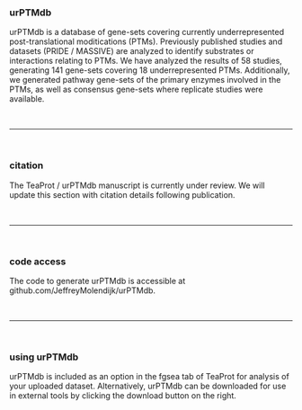 ### __urPTMdb__
<p>urPTMdb is a database of gene-sets covering currently underrepresented post-translational moditications (PTMs). Previously published studies and datasets (PRIDE / MASSIVE) are analyzed to identify substrates or interactions relating to PTMs. We have analyzed the results of 58 studies, generating 141 gene-sets covering 18 underrepresented PTMs. Additionally, we generated pathway gene-sets of the primary enzymes involved in the PTMs, as well as consensus gene-sets where replicate studies were available.</p>

<br>

---

<br>

### __citation__
<p>The TeaProt / urPTMdb manuscript is currently under review. We will update this section with citation details following publication.</p>

<br>

---

<br>

### __code access__
<p>The code to generate urPTMdb is accessible at github.com/JeffreyMolendijk/urPTMdb.</p>

<br>

---

<br>

### __using urPTMdb__
<p>urPTMdb is included as an option in the fgsea tab of TeaProt for analysis of your uploaded dataset. Alternatively, urPTMdb can be downloaded for use in external tools by clicking the download button on the right.</p>